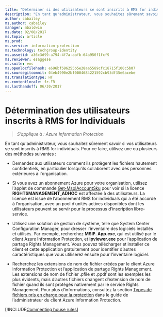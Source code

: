 ```yaml
---
title: "Déterminer si des utilisateurs se sont inscrits à RMS for individuals - AIP"
description: "En tant qu'administrateur, vous souhaitez sûrement savoir si vos utilisateurs se sont inscrits à RMS for individuals. Vous pouvez utiliser l’une des méthodes décrites dans cet article ou une combinaison de ces méthodes."
author: cabailey
ms.author: cabailey
manager: mbaldwin
ms.date: 02/08/2017
ms.topic: article
ms.prod: 
ms.service: information-protection
ms.technology: techgroup-identity
ms.assetid: a36c3d99-a794-4f7a-aafb-64a950f1fcf9
ms.reviewer: esaggese
ms.suite: ems
ms.openlocfilehash: e696bf596255b5e28aa5589cfc18715f100c5b07
ms.sourcegitcommit: 04eb4990e2bf0004684221592cb93df35e6acebe
ms.translationtype: HT
ms.contentlocale: fr-FR
ms.lasthandoff: 06/30/2017
---
```

# <a name="how-to-find-out-if-your-users-have-signed-up-for-rms-for-individuals"></a>Détermination des utilisateurs inscrits à RMS for Individuals

>*S’applique à : Azure Information Protection*

En tant qu'administrateur, vous souhaitez sûrement savoir si vos utilisateurs se sont inscrits à RMS for individuals. Pour ce faire, utilisez une ou plusieurs des méthodes suivantes :

-   Demandez aux utilisateurs comment ils protègent les fichiers hautement confidentiels, en particulier lorsqu'ils collaborent avec des personnes extérieures à l'organisation.

-   Si vous avez un abonnement Azure pour votre organisation, utilisez l’applet de commande [Get-MsolAccountSku](https://msdn.microsoft.com/library/azure/dn194118.aspx) pour voir si la licence **RIGHTSMANAGEMENT_ADHOC** est affectée à des utilisateurs. La licence est issue de l’abonnement RMS for individuals qui a été accordé à l’organisation, avec un pool d’unités actives disponibles dont les utilisateurs peuvent se servir pour le processus d’inscription libre-service.

-   Utilisez une solution de gestion de système, telle que System Center Configuration Manager, pour dresser l'inventaire des logiciels installés et utilisés. Par exemple, recherchez **MSIP. App.exe**, qui est utilisé par le client Azure Information Protection, et **ipviewer.exe** pour l’application de partage Rights Management. Vous pouvez télécharger et installer ce client et cette application gratuitement pour identifier d’autres caractéristiques que vous utiliserez ensuite pour l’inventaire logiciel.

-   Recherchez les extensions de nom de fichier créées par le client Azure Information Protection et l’application de partage Rights Management. Les extensions de nom de fichier .pfile et .ppdf sont les exemples les plus évidents, mais d’autres fichiers changent d’extension de nom de fichier quand ils sont protégés nativement par le service Rights Management. Pour plus d’informations, consultez la section [Types de fichiers pris en charge pour la protection](../rms-client/client-admin-guide-file-types.md#file-types-supported-for-protection) dans le guide de l’administrateur du client Azure Information Protection.

[!INCLUDE[Commenting house rules](../includes/houserules.md)]